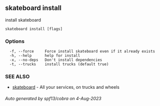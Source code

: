 ## skateboard install

install skateboard

```
skateboard install [flags]
```

### Options

```
  -f, --force     Force install skateboard even if it already exists
  -h, --help      help for install
  -x, --no-deps   Don't install dependencies
  -t, --trucks    install trucks (default true)
```

### SEE ALSO

* [skateboard](skateboard.md)	 - All your services, on trucks and wheels

###### Auto generated by spf13/cobra on 4-Aug-2023
